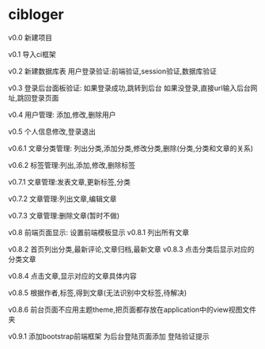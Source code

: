 # cibloger
v0.0
新建项目

v0.1
导入ci框架

v0.2
新建数据库表
用户登录验证:前端验证,session验证,数据库验证

v0.3
登录后台面板验证:
	如果登录成功,跳转到后台
	如果没登录,直接url输入后台网址,跳回登录页面
	
v0.4
用户管理:
	添加,修改,删除用户
	
v0.5
个人信息修改,登录退出
	
v0.6.1
文章分类管理:
	列出分类,添加分类,修改分类,删除(分类,分类和文章的关系)
	
v0.6.2
	标签管理:列出,添加,修改,删除标签
	
v0.7.1
	文章管理:发表文章,更新标签,分类
	
v0.7.2
	文章管理:列出文章,编辑文章
	
v0.7.3
	文章管理:删除文章(暂时不做)

v0.8
	前端页面显示:
		设置前端模板显示
v0.8.1
	列出所有文章
	
v0.8.2
	首页列出分类,最新评论,文章归档,最新文章
v0.8.3
	点击分类后显示对应的分类文章
	
v0.8.4
	点击文章,显示对应的文章具体内容
	
v0.8.5
	根据作者,标签,得到文章(无法识别中文标签,待解决)

v0.8.6
	前台页面不应用主题theme,把页面都存放在application中的view视图文件夹

v0.9.1
	添加bootstrap前端框架
	为后台登陆页面添加  登陆验证提示
